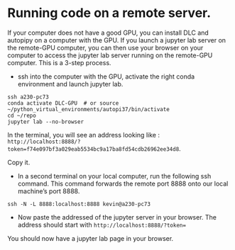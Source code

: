 # Running code on a remote server.

If your computer does not have a good GPU, you can install DLC and autopipy on a computer with the GPU. If you launch a jupyter lab server on the remote-GPU computer, you can then use your browser on your computer to access the jupyter lab server running on the remote-GPU computer. This is a 3-step process.


*  ssh into the computer with the GPU, activate the right conda environment and launch jupyter lab.

```
ssh a230-pc73
conda activate DLC-GPU  # or source ~/python_virtual_environments/autopi37/bin/activate
cd ~/repo
jupyter lab --no-browser
```


In the terminal, you will see an address looking like : `http://localhost:8888/?token=f74e097bf3a029eab5534bc9a17ba8fd54cdb26962ee34d8`.

Copy it.

*  In a second terminal on your local computer, run the following ssh command.
This command forwards the remote port 8888 onto our local machine’s port 8888.

``` 
ssh -N -L 8888:localhost:8888 kevin@a230-pc73
```

*  Now paste the addressed of the jupyter server in your browser. The address should start with `http://localhost:8888/?token=`

You should now have a jupyter lab page in your browser.
